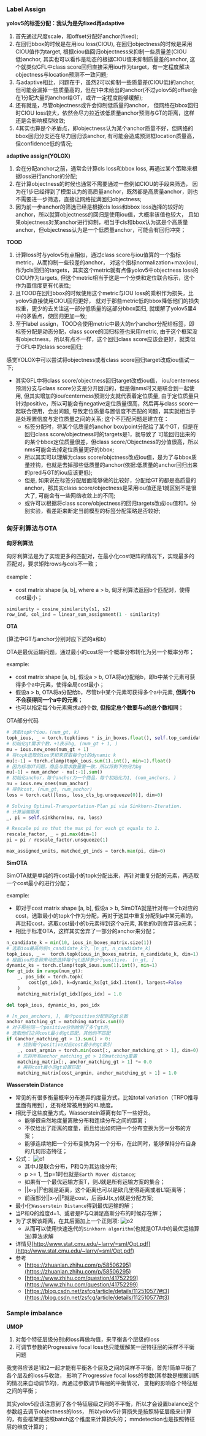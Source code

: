 ### Label Assign

**yolov5的标签分配：我认为是先fixed再adaptive**
1. 首先通过尺度scale，和offset分配好anchor(fixed);
2. 在回归bbox的时候是在用iou loss(CIOU), 在回归objectness的时候是采用CIOU值作为target,
	根据ciou值回归objectness来抑制一些质量差(CIOU低)anchor, 其实也可以看作是动态的根据CIOU值来抑制质量差的anchor,
	这个就类似GFL中class score回归直接采用iou作为target，有一定程度解决objectness与location预测不一致问题;
3. 与adaptive相比，问题在于，虽然2可以抑制一些质量差(CIOU低)的anchor, 
	但可能会漏掉一些质量高的，但在1中未给出的anchor(不过yolov5的offset会在1分配大量的anchor给GT，或许一定程度能够缓解);
4. 还有就是，尽管objectness或许会抑制低质量的anchor，
	但网络在bbox回归时CIOU loss较大，依然会尽力拉近该低质量anchor预测与GT的距离，这样还是会影响模型收敛;
5. 4其实也算是个矛盾点，即objectness认为某个anchor质量不好，但网络的bbox回归分支还在尽力回归该anchor,
	有可能会造成预测框location质量高，但confidence低的情况;


**adaptive assign(YOLOX)**
1. 会在分配anchor之前，通常会计算cls loss和bbox loss, 再通过某个策略来根据loss进行anchor的分配;
2. 在计算objectness的时候也通常不需要通过一些例如CIOU的手段来筛选，
	因为在1步已经得到了模型认为的高质量anchor，既然都是高质量anchor，则也不需要进一步筛选，直接让网络拉满回归objectness;
3. 因为前一步anchor的筛选已经是根据cls loss和bbox loss选择的较好的anchor，所以就算objectness的回归是使用iou值，大概率该值也较大，
	且如果objectness对某anchor进行抑制，相当于cls和bbox认为这是个高质量anchor，但objectness认为是一个低质量anchor，可能会有回归冲突；


**TOOD** 
1. 计算loss时与yolov5有点相似，通过class score与iou值算的一个指标metric，从而抑制一些较差的anchor，
	对这个指标normalization+max(iou), 作为cls回归的targets，其实这个metric就有点像yolov5中objectness loss的CIOU作为targets,
	但这个metric相当于这是一个分类和定位联合标示，这个作为置信度更有代表性;
2. 且TOOD在回归bbox的时候使用这个metric与IOU loss的乘积作为损失，比yolov5直接使用CIOU回归更好，
	就对于那些metric低的bbox降低他们的损失权重，更少的去关注这一部分低质量的这部分bbox回归,
	就缓解了yolov5里4中的矛盾点，使回归更加一致;
3. 至于label assign，TOOD会使用metric中最大的n个anchor分配给标签，即标签分配是动态分配，class score的回归标签也采用metric,
	由于这个框架没有objectness，所以有点不一样，这个回归class score应该会更好，就类似于GFL中的class score回归;


感觉YOLOX中可以尝试将objectness或者class score回归target改成iou值试一下;

- 其实GFL中将class score/objectness回归target改成iou值，
	iou/centerness预测分支与class score分支是分开回归的，但是做nms时又是联合到一起使用, 但其实增加的iou/centerness预测分支就代表着定位质量,
	由于定位质量只针对positive，所以可能会有negative定位质量很高，然后再与class score一起联合使用，会出问题,
	导致定位质量与置信度不匹配的问题，其实就相当于是处理置信度与定位质量之间的关系;
	这个不匹配问题是建立在：
	- 标签分配时，将某个低质量的anchor box/point分配给了某个GT，但是在回归class score/objectness时的targets是1，就导致了
		可能回归出来的的某个bbox定位质量很差，但class score/Objectness的分值很高，所以nms可能会去掉定位质量更好的bbox;
	- 所以其实可以理解为class score/objctness改成iou值，是为了与bbox质量挂钩，也就是去掉那些低质量的anchor(依据:低质量的anchor回归出来的pred与GT的iou应该更低);
	- 但是, 如果说在标签分配层面能够做的比较好，分配给GT的都是高质量的anchor，那其实class score/objectness是采用iou值还是1就区别不是很大了,
		可能会有一些网络收敛上的不同;
	- 或许可以根据将class score/objectness的回归targets改成iou值和1，分别实验，看差距来断定当前模型的标签分配策略是否较好;



### 匈牙利算法与OTA

**匈牙利算法** 

匈牙利算法是为了实现更多的匹配对，在最小化cost矩阵的情况下，实现最多的匹配对，要求矩阵rows与cols不一致；

example：
- cost matrix shape [a, b], where a > b, 匈牙利算法返回b个匹配对，使得cost最小；

```python
similarity = cosine_similarity(s1, s2)
row_ind, col_ind = linear_sum_assignment(1 - similarity)
```


**OTA** 

(算法中GT与anchor分别对应下述的a和b)

OTA是最优运输问题，通过最小的cost将一个概率分布转化为另一个概率分布；

example:
- cost matrix shape [a, b], 假设a > b, OTA将a分配给b，即b中某个元素可获得多个a中元素，使得全局cost最小；
- 假设a > b, OTA将a分配给b，尽管b中某个元素可获得多个a中元素, **但两个b不会获得同一个a中的元素**；
- 也可以指定每个b元素需求a的个数, **但指定总个数要与a的总个数相同**；

OTA部分代码
```python
# 选取topk个iou，(num_gt, k)
topk_ious, _ = torch.topk(ious * is_in_boxes.float(), self.top_candidates, dim=1)
# 初始化gt需求个数，+1表示bg, (num_gt + 1, )
mu = ious.new_ones(num_gt + 1)
# 将topk选取的iou求和来获取每个gt的dynamic k
mu[:-1] = torch.clamp(topk_ious.sum(1).int(), min=1).float()
# 因为标准OT问题，商品与需求数量要一致，所以将剩下的归为bg
mu[-1] = num_anchor - mu[:-1].sum()
# 初始化anchor，每个anchor为一个商品，每个初始化为1, (num_anchors, )
nu = ious.new_ones(num_anchor)
# 得到cost, (num_gt, num_anchor)
loss = torch.cat([loss, loss_cls_bg.unsqueeze(0)], dim=0)

# Solving Optimal-Transportation-Plan pi via Sinkhorn-Iteration.
# 计算运输距离
_, pi = self.sinkhorn(mu, nu, loss)

# Rescale pi so that the max pi for each gt equals to 1.
rescale_factor, _ = pi.max(dim=1)
pi = pi / rescale_factor.unsqueeze(1)

max_assigned_units, matched_gt_inds = torch.max(pi, dim=0)
```


**SimOTA**

SimOTA就是单纯的将cost最小的topk分配出来，再针对重复分配的元素，再选取一个cost最小的进行分配；

example:
- 即对于cost matrix shape [a, b], 假设a > b, SimOTA就是针对每一个b对应的cost，选取最小的topk个作为分配，再对于这其中重复分配到a中某元素的，再比较cost，选取cost最小的b元素得到这个a元素, 其他的b则舍弃该a元素；
- 相比于标准OTA，这样其实舍弃了一部分的anchor来分配；

```python
n_candidate_k = min(10, ious_in_boxes_matrix.size(1))
# 选取iou最高的前n_candidate_k个, [n_gt, n_candidate_k]
topk_ious, _ =  torch.topk(ious_in_boxes_matrix, n_candidate_k, dim=1)
# 根据iou的总和来动态选择每个gt选择多少个positive， [n_gt, ]
dynamic_ks = torch.clamp(topk_ious.sum(1).int(), min=1)
for gt_idx in range(num_gt):
    _, pos_idx = torch.topk(
        cost[gt_idx], k=dynamic_ks[gt_idx].item(), largest=False
    )
    matching_matrix[gt_idx][pos_idx] = 1.0

del topk_ious, dynamic_ks, pos_idx

# [n_pos_anchors, ], 每个positive分配到的gt总数
anchor_matching_gt = matching_matrix.sum(0)
# 对于那些同一个positive分到给到了多个gt的,
# 选取他们之间cost最小的gt匹配，其他的不匹配
if (anchor_matching_gt > 1).sum() > 0:
    # 找到每个positive对应cost最小的gt索引
    _, cost_argmin = torch.min(cost[:, anchor_matching_gt > 1], dim=0)
    # 先将所有anchor_matching_gt > 1的matching重置
    matching_matrix[:, anchor_matching_gt > 1] *= 0.0
    # 再将cost最小的gt设置匹配
    matching_matrix[cost_argmin, anchor_matching_gt > 1] = 1.0
```

**Wasserstein Distance**
- 常见的有很多衡量概率分布差异的度量方式，比如total variation（TRPO推导里面有用到），还有经常被用到的KL散度。
- 相比于这些度量方式，Wasserstein距离有如下一些好处。
  * 能够很自然地度量离散分布和连续分布之间的距离；
  * 不仅给出了距离的度量，而且给出如何把一个分布变换为另一分布的方案；
  * 能够连续地把一个分布变换为另一个分布，在此同时，能够保持分布自身的几何形态特征；
- 公式：
![o1](./imgs/o1.png)
  * 其中J是联合分布，P和Q为其边缘分布;
  * p >= 1, 当p=1时也就是`Earth Mover distance`;
  * 如果有一个最优运输方案T，则J就是所有运输方案的集合；
  * \|\|x-y\|\|<sup>p</sup>也就是距离，这个距离也可以是欧几里得距离或者L1距离等；
  * 前面部分\|\|x-y\|\|<sup>p</sup>就是cost，后面dJ(x,y)就是分配方案;
- 最小化`Wasserstein Distance`得到最优运输的解；
- 当P和Q的维度d=1、或者是P与Q满足高斯分布的时候存在解；
- 为了求解该距离，在其后面加上一个正则项:
![o2](./imgs/o2.png)
  * 从而可以使用快速迭代的`Sinkhorn algorithm`(也就是OTA中的最优运输算法)算法求解
- 详情见[http://www.stat.cmu.edu/~larry/=sml/Opt.pdf](http://www.stat.cmu.edu/~larry/=sml/Opt.pdf)
- 参考
  * [https://zhuanlan.zhihu.com/p/58506295](https://zhuanlan.zhihu.com/p/58506295)
  * [https://www.zhihu.com/question/41752299](https://www.zhihu.com/question/41752299)
  * [https://blog.csdn.net/zsfcg/article/details/112510577#t3](https://blog.csdn.net/zsfcg/article/details/112510577#t3)

### Sample imbalance

**UMOP**
1. 对每个特征层级分别求loss再做均值，来平衡各个层级的loss
2. 可调节参数的Progressive focal loss也只能缓解某一层特征层的采样不平衡问题

我觉得应该是1和2一起才能有平衡各个层及之间的采样不平衡，首先1简单平衡了各个层及的loss与收敛，
影响了Progressive focal loss的参数(其参数是根据训练的情况来自动调节的)，再通过参数调节每层的平衡情况，
变相的影响各个特征层之间的平衡；

其实yolov5应该注意到了各个特征层级之间的不平衡，所以才会设置balance这个参数组去调节objectness的loss，
所以yolov5计算损失是按照特征层级来计算的，有些框架是按照batch这个维度来计算损失的；
mmdetection也是按照特征层的维度计算的；

